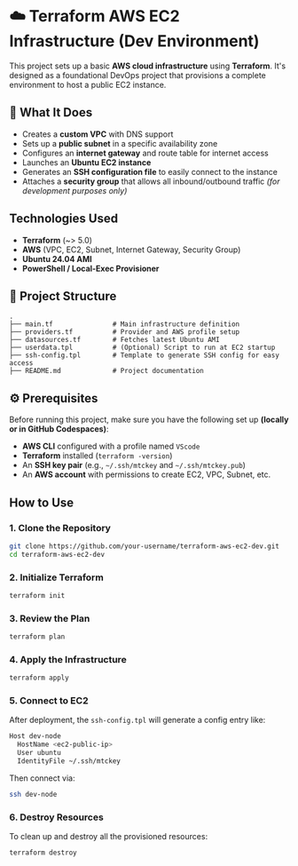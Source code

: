 # ☁️ Terraform AWS EC2 Infrastructure (Dev Environment)

This project sets up a basic **AWS cloud infrastructure** using **Terraform**. It's designed as a foundational DevOps project that provisions a complete environment to host a public EC2 instance.



## 🚀 What It Does

* Creates a **custom VPC** with DNS support
* Sets up a **public subnet** in a specific availability zone
* Configures an **internet gateway** and route table for internet access
* Launches an **Ubuntu EC2 instance**
* Generates an **SSH configuration file** to easily connect to the instance
* Attaches a **security group** that allows all inbound/outbound traffic *(for development purposes only)*



##  Technologies Used

* **Terraform** (\~> 5.0)
* **AWS** (VPC, EC2, Subnet, Internet Gateway, Security Group)
* **Ubuntu 24.04 AMI**
* **PowerShell / Local-Exec Provisioner**



## 📁 Project Structure

```plaintext
.
├── main.tf               # Main infrastructure definition
├── providers.tf          # Provider and AWS profile setup
├── datasources.tf        # Fetches latest Ubuntu AMI
├── userdata.tpl          # (Optional) Script to run at EC2 startup
├── ssh-config.tpl        # Template to generate SSH config for easy access
├── README.md             # Project documentation
```



## ⚙️ Prerequisites

Before running this project, make sure you have the following set up **(locally or in GitHub Codespaces)**:

*  **AWS CLI** configured with a profile named `VScode`
*  **Terraform** installed (`terraform -version`)
*  An **SSH key pair** (e.g., `~/.ssh/mtckey` and `~/.ssh/mtckey.pub`)
*  An **AWS account** with permissions to create EC2, VPC, Subnet, etc.





##  How to Use

### 1. Clone the Repository

```bash
git clone https://github.com/your-username/terraform-aws-ec2-dev.git
cd terraform-aws-ec2-dev
```

### 2. Initialize Terraform

```bash
terraform init
```

### 3. Review the Plan

```bash
terraform plan
```

### 4. Apply the Infrastructure

```bash
terraform apply
```

### 5. Connect to EC2

After deployment, the `ssh-config.tpl` will generate a config entry like:

```bash
Host dev-node
  HostName <ec2-public-ip>
  User ubuntu
  IdentityFile ~/.ssh/mtckey
```

Then connect via:

```bash
ssh dev-node
```

### 6. Destroy Resources

To clean up and destroy all the provisioned resources:

```bash
terraform destroy
```
